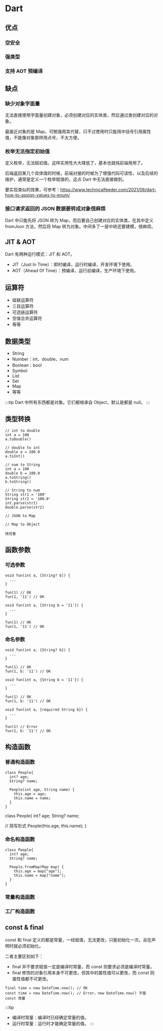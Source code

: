 # Dart

## 优点

### 空安全

### 强类型

### 支持 AOT 预编译

## 缺点

### 缺少对象字面量

无法直接使用字面量创建对象，必须创建对应的实体类，然后通过类创建对应的对象。  

最接近对象的是 Map，可勉强用其代替，只不过使用时只能用中括号引用属性值，不能像对象那样用点号，不太方便。

### 枚举无法指定初始值

定义枚举，无法赋初值。这样实用性大大降低了，基本也就纯前端用用了。

后端返回某几个具体值的时候，前端对接的时候为了增强代码可读性，以及后续的维护，通常是定义一个枚举赋值的，这点 Dart 中无法直接做到。

要实现类似的效果，可参考：<https://www.technicalfeeder.com/2021/08/dart-how-to-assign-values-to-enum/>

### 接口请求返回的 JSON 数据要转成对象很麻烦

Dart 中只能先将 JSON 转为 Map，而后要自己创建对应的实体类，在其中定义 fromJson 方法，然后将 Map 转为对象。中间多了一层中转还要建模，很麻烦。

## JIT & AOT

Dart 有两种运行模式：JIT 和 AOT。

- JIT（Just In Time）：即时编译，运行时编译，开发环境下使用。
- AOT（Ahead Of Time）：预编译，运行前编译，生产环境下使用。

## 运算符

- 级联运算符
- 三目运算符
- 可选链运算符
- 空值合并运算符
- 等等

## 数据类型

- String
- Number：int、double、num
- Boolean：bool
- Symbol
- List
- Set
- Map
- 等等

:::tip
Dart 中所有东西都是对象。它们都继承自 Object，默认是都是 null。
:::

## 类型转换

```
// int to double
int a = 100
a.toDouble()

// double to int
double a = 100.0
a.toInt()
```

```
// num to String
int a = 100
double b = 100.0
a.toString()
b.toString()

// String to num
String str1 = '100'
String str2 = '100.0'
int.parse(str1)
double.parse(str2)
```

```
// JSON to Map

// Map to Object

待完善
```

## 函数参数

### 可选参数

```
void fun(int a, [String? b]) {
  ...
}

fun(1) // OK
fun(1, '11') // OK
```

```
void fun(int a, [String b = '11']) {
  ...
}

fun(1) // OK
fun(1, '11') // OK
```

### 命名参数

```
void fun(int a, {String? b}) {
  ...
}

fun(1) // OK
fun(1, b: '11') // OK
```

```
void fun(int a, {String b = '11'}) {
  ...
}

fun(1) // OK
fun(1, b: '11') // OK
```

```
void fun(int a, {required String b}) {
  ...
}

fun(1) // Error
fun(1, b: '11') // OK
```

## 构造函数

### 普通构造函数

```
class People{
  int? age;
  String? name;

  People(int age, String name) {
    this.age = age;
    this.name = name;
  }
}
```

class People{
  int? age;
  String? name;

  // 简写形式
  People(this.age, this.name);
}

### 命名构造函数

```
class People{
  int? age;
  String? name;
 
  People.fromMap(Map map) {
    this.age = map["age"];
    this.name = map["name"];
  }
}
```

### 常量构造函数

### 工厂构造函数

## const & final

const 和 final 定义的都是常量，一经赋值，无法更改，只能初始化一次。且在声明时就必须初始化。

二者主要区别如下：

- final 并不要求赋值一定是编译时常量，而 const 则要求必须是编译时常量。
- final 修饰的对象引用本身不可更改，但其中的属性值可以更改，而 const 则属性值都不可更改。

```
final time = new DateTime.now(); // OK
const time = new DateTime.now(); // Error，new DateTime.now() 不是 const 常量
```

:::tip

- 编译时常量：编译时已经确定常量的值。
- 运行时常量：运行时才能确定常量的值。
:::
